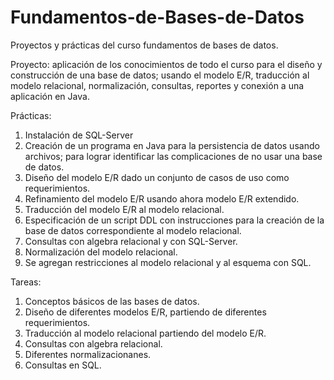 # Fundamentos-de-Bases-de-Datos

Proyectos y prácticas del curso fundamentos de bases de datos.

Proyecto: aplicación de los conocimientos de todo el curso para el diseño y construcción de una base de datos; usando el modelo E/R, traducción al modelo relacional, normalización, consultas, reportes y conexión a una aplicación en Java.

Prácticas: 
1. Instalación de SQL-Server
2. Creación de un programa en Java para la persistencia de datos usando archivos; para lograr identificar las complicaciones de no usar una base de datos.
3. Diseño del modelo E/R dado un conjunto de casos de uso como requerimientos.
4. Refinamiento del modelo E/R usando ahora modelo E/R extendido.
5. Traducción del modelo E/R al modelo relacional.
6. Especificación de un script DDL con instrucciones para la creación de la base de datos correspondiente al modelo relacional.
7. Consultas con algebra relacional y con SQL-Server.
8. Normalización del modelo relacional.
9. Se agregan restricciones al modelo relacional y al esquema con SQL.

Tareas:
1. Conceptos básicos de las bases de datos.
2. Diseño de diferentes modelos E/R, partiendo de diferentes requerimientos.
3. Traducción al modelo relacional partiendo del modelo E/R.
4. Consultas con algebra relacional.
5. Diferentes normalizacionanes.
6. Consultas en SQL.





 
